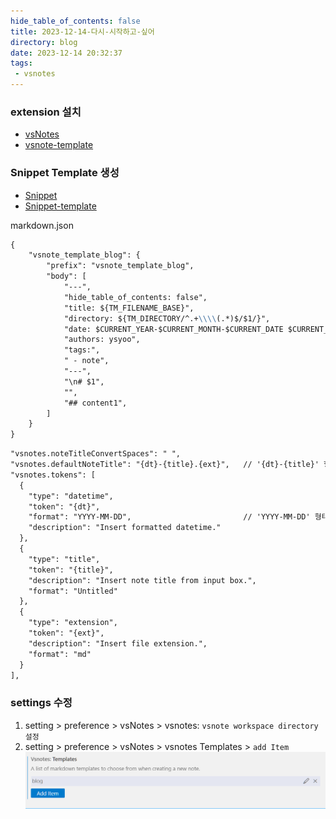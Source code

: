 ```yaml
---
hide_table_of_contents: false
title: 2023-12-14-다시-시작하고-싶어
directory: blog
date: 2023-12-14 20:32:37
tags:
 - vsnotes
---
```


### extension 설치
- [vsNotes](https://marketplace.visualstudio.com/items?itemName=patricklee.vsnotes)
- [vsnote-template](https://blog.chick-p.work/blog/vsnote-template)

### Snippet Template 생성
- [Snippet](https://code.visualstudio.com/docs/editor/userdefinedsnippets)
- [Snippet-template](https://qiita.com/ysmb-wtsg/items/6863d853174b46f9dc34)

markdown.json
```md
{
	"vsnote_template_blog": {
		"prefix": "vsnote_template_blog",
		"body": [
			"---",
			"hide_table_of_contents: false",
			"title: ${TM_FILENAME_BASE}",
			"directory: ${TM_DIRECTORY/^.+\\\\(.*)$/$1/}",
			"date: $CURRENT_YEAR-$CURRENT_MONTH-$CURRENT_DATE $CURRENT_HOUR:$CURRENT_MINUTE:$CURRENT_SECOND",
			"authors: ysyoo",
			"tags:",
			" - note",
			"---",
            "\n# $1",
			"",
			"## content1",
		]
	}
}
```

```md
"vsnotes.noteTitleConvertSpaces": " ",
"vsnotes.defaultNoteTitle": "{dt}-{title}.{ext}",   // '{dt}-{title}' 형태로 변경
"vsnotes.tokens": [
  {
    "type": "datetime",
    "token": "{dt}",
    "format": "YYYY-MM-DD",                         // 'YYYY-MM-DD' 형태로 변경
    "description": "Insert formatted datetime."
  },
  {
    "type": "title",
    "token": "{title}",
    "description": "Insert note title from input box.",
    "format": "Untitled"
  },
  {
    "type": "extension",
    "token": "{ext}",
    "description": "Insert file extension.",
    "format": "md"
  }
],
```

### settings 수정
1. setting > preference > vsNotes > vsnotes: `vsnote workspace directory 설정`
2. setting > preference > vsNotes > vsnotes Templates > `add Item`
![Alt text](/img/2023/12-14.png)